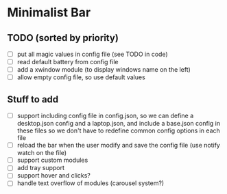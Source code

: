 # Minimalist Bar

## TODO (sorted by priority)

- [ ] put all magic values in config file (see TODO in code)
- [ ] read default battery from config file
- [ ] add a xwindow module (to display windows name on the left)
- [ ] allow empty config file, so use default values

## Stuff to add

- [ ] support including config file in config.json, so we can define a desktop.json config and a laptop.json, and include a base.json config in these files so we don't have to redefine common config options in each file
- [ ] reload the bar when the user modify and save the config file (use notify watch on the file)
- [ ] support custom modules
- [ ] add tray support
- [ ] support hover and clicks?
- [ ] handle text overflow of modules (carousel system?)
